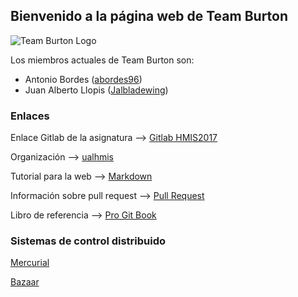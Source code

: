 ﻿## Bienvenido a la página web de Team Burton

![Team Burton Logo](http://i.imgur.com/fjCf9U1.jpg)

Los miembros actuales de Team Burton son:
* Antonio Bordes ([abordes96](https://abordes96.github.io/hmis-repo01/)) 
* Juan Alberto Llopis ([Jalbladewing](https://jalbladewing.github.io/hmis-repo01/))

### Enlaces

Enlace Gitlab de la asignatura --> [Gitlab HMIS2017](http://gitlabdoc.ual.es/root/hmis2017)

Organización --> [ualhmis](https://github.com/ualhmis)

Tutorial para la web --> [Markdown](https://guides.github.com/features/mastering-markdown/)

Información sobre pull request --> [Pull Request](https://help.github.com/articles/about-pull-requests/)


Libro de referencia --> [Pro Git Book](https://git-scm.com/book/es/v1)

### Sistemas de control distribuido


[Mercurial](https://www.mercurial-scm.org/)



[Bazaar](http://bazaar.canonical.com/en/)
